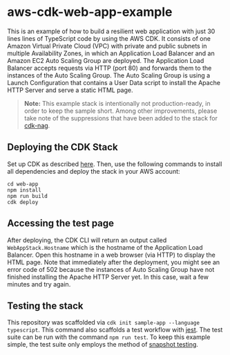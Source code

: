 # aws-cdk-web-app-example

This is an example of how to build a resilient web application with just 30 lines lines of TypeScript code by using the AWS CDK. It consists of one Amazon Virtual Private Cloud (VPC) with private and public subnets in multiple Availability Zones, in which an Application Load Balancer and an Amazon EC2 Auto Scaling Group are deployed. The Application Load Balancer accepts requests via HTTP (port 80) and forwards them to the instances of the Auto Scaling Group. The Auto Scaling Group is using a Launch Configuration that contains a User Data script to install the Apache HTTP Server and serve a static HTML page.

> **Note:** This example stack is intentionally not production-ready, in order to keep the sample short. Among other improvements, please take note of the suppressions that have been added to the stack for [cdk-nag](https://github.com/cdklabs/cdk-nag/). 

## Deploying the CDK Stack

Set up CDK as described [here](https://docs.aws.amazon.com/cdk/v2/guide/getting_started.html). Then, use the following commands to install all dependencies and deploy the stack in your AWS account:

```
cd web-app
npm install
npm run build
cdk deploy
```

## Accessing the test page

After deploying, the CDK CLI will return an output called `WebAppStack.Hostname` which is the hostname of the Application Load Balancer. Open this hostname in a web browser (via HTTP) to display the HTML page. Note that immediately after the deployment, you might see an error code of 502 because the instances of Auto Scaling Group have not finished installing the Apache HTTP Server yet. In this case, wait a few minutes and try again.

## Testing the stack

This repository was scaffolded via `cdk init sample-app --language typescript`. This command also scaffolds a test workflow with [jest](https://jestjs.io/docs/getting-started). The test suite can be run with the command `npm run test`. To keep this example simple, the test suite only employs the method of [snapshot testing](https://docs.aws.amazon.com/cdk/v2/guide/testing.html#testing_snapshot).